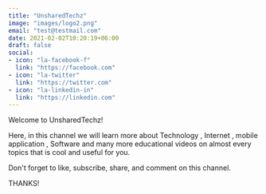 ```yaml
---
title: "UnsharedTechz"
image: "images/logo2.png"
email: "test@testmail.com"
date: 2021-02-02T10:20:19+06:00
draft: false
social:
- icon: "la-facebook-f"
  link: "https://facebook.com"
- icon: "la-twitter"
  link: "https://twitter.com"
- icon: "la-linkedin-in"
  link: "https://linkedin.com"
---
```


Welcome to UnsharedTechz!

Here, in this channel we will learn more about  Technology , Internet , mobile application , Software and many more educational videos  on almost every topics that is cool and useful for you. 

Don't forget to like, subscribe, share, and comment on this channel.

THANKS!